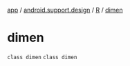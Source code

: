 [app](../../../index.md) / [android.support.design](../../index.md) / [R](../index.md) / [dimen](./index.md)

# dimen

`class dimen`
`class dimen`